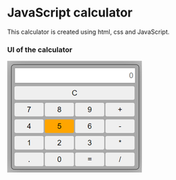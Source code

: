 # JavaScript calculator
This calculator is created using html, css and JavaScript.

### UI of the calculator

![UI of the calculator](./image/calculator.png)
